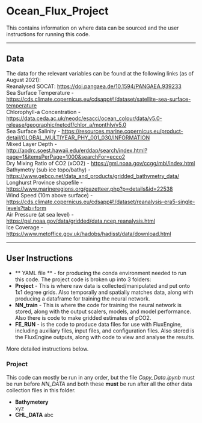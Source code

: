 # Ocean_Flux_Project
This contains information on where data can be sourced and the user instructions for running this code.

***

## Data
The data for the relevant variables can be found at the following links (as of August 2021): <br>
Reanalysed SOCAT: https://doi.pangaea.de/10.1594/PANGAEA.939233 <br>
Sea Surface Temperature - https://cds.climate.copernicus.eu/cdsapp#!/dataset/satellite-sea-surface-temperature <br>
Chlorophyll-a Concentration - https://data.ceda.ac.uk/neodc/esacci/ocean_colour/data/v5.0-release/geographic/netcdf/chlor_a/monthly/v5.0 <br>
Sea Surface Salinity - https://resources.marine.copernicus.eu/product-detail/GLOBAL_MULTIYEAR_PHY_001_030/INFORMATION <br>
Mixed Layer Depth - http://apdrc.soest.hawaii.edu/erddap/search/index.html?page=1&itemsPerPage=1000&searchFor=ecco2 <br>
Dry Mixing Ratio of CO2 (xCO2) - https://gml.noaa.gov/ccgg/mbl/index.html <br>
Bathymetry (sub ice topo/bathy) - https://www.gebco.net/data_and_products/gridded_bathymetry_data/ <br>
Longhurst Province shapefile - https://www.marineregions.org/gazetteer.php?p=details&id=22538 <br>
Wind Speed (10m above surface) - https://cds.climate.copernicus.eu/cdsapp#!/dataset/reanalysis-era5-single-levels?tab=form <br>
Air Pressure (at sea level) - https://psl.noaa.gov/data/gridded/data.ncep.reanalysis.html <br>
Ice Coverage - https://www.metoffice.gov.uk/hadobs/hadisst/data/download.html <br>

***

## User Instructions
+ ** YAML file ** - for producing the conda environment needed to run this code.
The project code is broken up into 3 folders: <br>
+ **Project** - This is where raw data is collected/manipulated and put onto 1x1 degree grids. Also temporally and spatially matches data, along with producing a dataframe for training the neural network. <br>
 + **NN_train** - This is where the code for training the neural network is stored, along with the output scalers, models, and model performance. Also there is code to make gridded estimates of pCO2. <br>
+ **FE_RUN** - is the code to produce data files for use with FluxEngine, including auxiliary files, input files, and configuration files. Also stored is the FluxEngine outputs, along with code to view and analyse the results. <br>

More detailed instructions below. <br>

### Project
This code can mostly be run in any order, but the file *Copy_Data.ipynb* must be run before *NN_DATA* and both these **must** be run after all the other data collection files in this folder. <br>
+ **Bathymetery** <br>
xyz
+ **CHL_DATA**
abc
